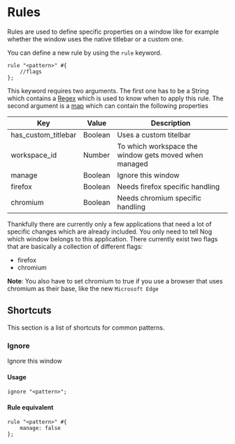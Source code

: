 # Rules

Rules are used to define specific properties on a window like for example whether the window uses the native titlebar or a custom one.

You can define a new rule by using the `rule` keyword.

```nog
rule "<pattern>" #{
    //flags
};
```

This keyword requires two arguments. The first one has to be a String which contains a [Regex]() which is used to know when to apply this rule. The second argument is a [map]() which can contain the following properties

| Key                 | Value   | Description                                           |
|---------------------|---------|-------------------------------------------------------|
| has_custom_titlebar | Boolean | Uses a custom titelbar                                |
| workspace_id        | Number  | To which workspace the window gets moved when managed |
| manage              | Boolean | Ignore this window                                    |
| firefox             | Boolean | Needs firefox specific handling                       |
| chromium            | Boolean | Needs chromium specific handling                      |

Thankfully there are currently only a few applications that need a lot of specific changes which are already included. You only need to tell Nog which window belongs to this application. There currently exist two flags that are basically a collection of different flags:

* firefox
* chromium

**Note**: You also have to set chromium to true if you use a browser that uses chromium as their base, like the new `Microsoft Edge`

## Shortcuts

This section is a list of shortcuts for common patterns.

### Ignore

Ignore this window

#### Usage

```nog
ignore "<pattern>";
```

#### Rule equivalent

```nog
rule "<pattern>" #{
    manage: false
};
```